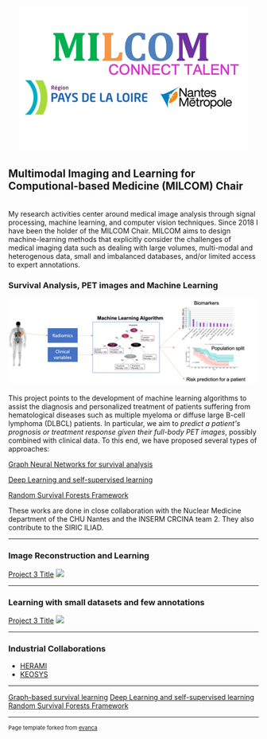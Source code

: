 <center>
<img src="images/milcom-logos.png?raw=true"/>
</center>

## Multimodal Imaging and Learning for Computional-based Medicine (MILCOM) Chair

<br>
My research activities center around medical image analysis through signal processing, machine learning, and computer vision techniques. 
Since 2018 I have been the holder of the MILCOM Chair. MILCOM aims to design machine-learning methods that explicitly consider the challenges of medical imaging data such as dealing with large volumes,  multi-modal and heterogenous data,  small and imbalanced databases, and/or limited access to expert annotations. 

### Survival Analysis, PET images and Machine Learning 

<img src="images/petsurv.png"/>

This project points to the development of machine learning algorithms to assist the diagnosis and personalized treatment of patients suffering from hematological diseases such as multiple myeloma or diffuse large B-cell lymphoma (DLBCL) patients. In particular, we aim to *predict a patient's prognosis or treatment response given their full-body PET images*, possibly combined with clinical data. To this end, we have proposed several types of approaches: 

[Graph Neural Networks for survival analysis](/projects/petsurv/#graph-neural-networks-for-survival-analysis)

[Deep Learning and self-supervised learning ](/projects/petsurv)

[Random Survival Forests Framework](/projects/petsurv)

These works are done in close collaboration  with the Nuclear Medicine department of the CHU Nantes and the INSERM CRCINA team 2. They also contribute to the SIRIC ILIAD.

---
### Image Reconstruction and Learning

[Project 3 Title](http://example.com/)
<img src="images/dummy_thumbnail.jpg?raw=true"/>

---
### Learning with small datasets and few annotations

[Project 3 Title](http://example.com/)
<img src="images/dummy_thumbnail.jpg?raw=true"/>

---

### Industrial Collaborations

- [HERAMI](http://example.com/)
- [KEOSYS](http://example.com/)

---



[Graph-based survival learning](/pdf/sample_presentation.pdf)
[Deep Learning and self-supervised learning ](/sample_page)
[Random Survival Forests Framework](http://example.com/)



---
<p style="font-size:11px">Page template forked from <a href="https://github.com/evanca/quick-portfolio">evanca</a></p>
<!-- Remove above link if you don't want to attibute -->
